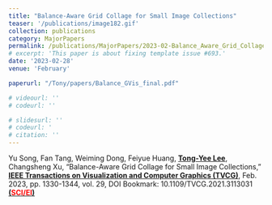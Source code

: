```yaml
---
title: "Balance-Aware Grid Collage for Small Image Collections"
teaser: '/publications/image182.gif'
collection: publications
category: MajorPapers
permalink: /publications/MajorPapers/2023-02-Balance_Aware_Grid_Collage_for_Small_Image_Collections
# excerpt: 'This paper is about fixing template issue #693.'
date: '2023-02-28'
venue: 'February'

paperurl: "/Tony/papers/Balance_GVis_final.pdf"

# videourl: ''
# codeurl: ''

# slidesurl: ''
# codeurl: '
# citation: ''
---
```

	
Yu Song, Fan Tang, Weiming Dong, Feiyue Huang, <strong><u>Tong-Yee Lee</u></strong>, Changsheng Xu,  “Balance-Aware Grid Collage for Small Image Collections,” <strong><u>IEEE Transactions on Visualization and Computer Graphics (TVCG)</u></strong>,   Feb. 2023, pp. 1330-1344, vol. 29, DOI Bookmark: 10.1109/TVCG.2021.3113031 <strong><u> (<span style="color:red">SCI/EI</span>)</u></strong>